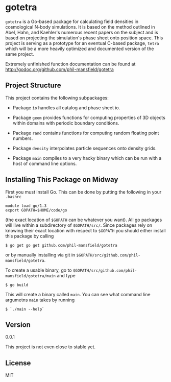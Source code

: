 gotetra
=======

`gotetra` is a Go-based package for calculating field densities in cosmological
N-body simulations. It is based on the method outlined in Abel, Hahn, and
Kaehler's numerous recent papers on the subject and is based on projecting the
simulation's phase sheet onto position space. This project is serving as a
prototype for an eventual C-based package, `tetra` which will be a more heavily
optimized and documented version of the same project.

Extremely unfinished function documentation can be found at 
http://godoc.org/github.com/phil-mansfield/gotetra

Project Structure
-----------------

 This project contains the following subpackages:

- Package `io` handles all catalog and phase sheet io.

- Package `geom` provides functions for computing properties of 3D objects
within domains with periodic boundary conditions.

- Package `rand` contains functions for computing random floating point
numbers.

- Package `density` interpolates particle sequences onto density grids.

- Package `main` compiles to a very hacky binary which can be run with a host of command line options.

Installing This Package on Midway
---------------------------------

First you must install Go. This can be done by putting the following in your `.bashrc`

    module load go/1.3
    export GOPATH=$HOME/code/go

(the exact location of `$GOPATH` can be whatever you want). All go packages will live
within a subdirectory of `$GOPATH/src/`. Since packages rely on knowing their exact location
with respect to `$GOPATH` you should either install this package by calling

    $ go get go get github.com/phil-mansfield/gotetra

or by manually installing via git in `$GOPATH/src/github.com/phil-mansfield/gotetra`.

To create a usable binary, go to `$GOPATH/src/github.com/phil-mansfield/gotetra/main` and
type

    $ go build

This will create a binary called `main`. You can see what command line argumetns `main` takes
by running

    $ `./main --help`

Version
-------

0.0.1

This project is not even close to stable yet.

License
----

MIT